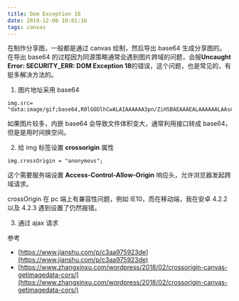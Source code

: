 ```yaml
---
title: Dom Exception 18
date: 2019-12-08 10:01:16
tags: canvas
---
```


在制作分享图，一般都是通过 canvas 绘制，然后导出 base64 生成分享图的。在导出 base64 的过程因为同源策略通常会遇到图片跨域的问题，会报**Uncaught Error: SECURITY_ERR: DOM Exception 18**的错误，这个问题，也是常见的，有挺多解决方法的。

1. 图片地址采用 base64

```
img.src= "data:image/gif;base64,R0lGODlhCwALAIAAAAAA3pn/ZiH5BAEAAAEALAAAAAALAAsAAAIUhA+hkcuO4lmNVindo7qyrIXiGBYAOw==";
```

如果图片较多，内嵌 base64 会导致文件体积变大，通常利用接口转成 base64，但是是用时间换空间。

2. 给 img 标签设置 **crossorigin** 属性

```
img.crossOrigin = "anonymous";
```

这个需要服务端设置 **Access-Control-Allow-Origin** 响应头，允许浏览器发起跨域请求。

crossOrigin 在 pc 端上有兼容性问题，例如 IE10，而在移动端，我在安卓 4.2.2 以及 4.2.3 遇到设置了仍然报错。

3. 通过 ajax 请求

参考

-   [https://www.jianshu.com/p/c3aa975923de](https://www.jianshu.com/p/c3aa975923de)
-   [https://www.zhangxinxu.com/wordpress/2018/02/crossorigin-canvas-getimagedata-cors/](https://www.zhangxinxu.com/wordpress/2018/02/crossorigin-canvas-getimagedata-cors/)
